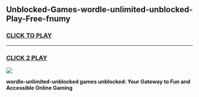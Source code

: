
## Unblocked-Games-wordle-unlimited-unblocked-Play-Free-fnumy
<h3>
<a href="https://premium76.site?title=wordle-unlimited-unblocked&ref=10A">CLICK TO PLAY</a></h3>
<hr>

<h3>
<a href="https://premium76.site?title=wordle-unlimited-unblocked&ref=10A">CLICK 2 PLAY</a>
  
</h3>

<a href="https://premium76.site?title=wordle-unlimited-unblocked&ref=10A"><img src="https://clearcache.store/games.png"></a>


**wordle-unlimited-unblocked games unblocked: Your Gateway to Fun and Accessible Online Gaming**

